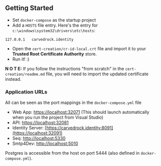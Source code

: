 ## Getting Started

* Set `docker-compose` as the startup project
* Add a `HOSTS` file entry.
   Here's the entry for `c:\windows\system32\drivers\etc\hosts`:

```hosts
127.0.0.1	carvedrock.identity
```
* Open the `cert-creation/cr-id-local.crt` file and import it
to your **Trusted Root Certificate Authority** store.
* Run it! :)


**N O T E:** If you follow the instructions "from scratch" in the
`cert-creation/readme.md` file, you will need to import the
updated certificate instead.


### Application URLs

All can be seen as the port mappings in the `docker-compose.yml` file

* Web App: [https://localhost:32071](https://localhost:32071) (This should launch automatically when you run the project from Visual Studio)
* API: [https://localhost:32081](https://localhost:32081)
* Identity Server: [https://carvedrock.identity:8091](https://localhost:32091)
* Seq: [http://localhost:5330](http://localhost:5330)
* Smtp4Dev: [http://localhost:5010](http://localhost:5010)

Postgres is accessible from the host on port 5444 (also defined in `docker-compose.yml`).


